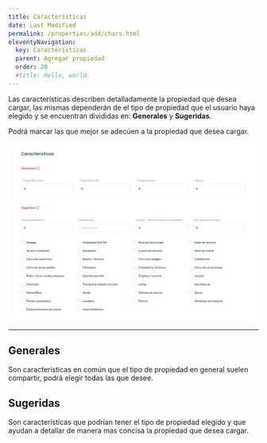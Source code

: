 ```yaml
---
title: Características
date: Last Modified
permalink: /properties/add/chars.html
eleventyNavigation:
  key: Características
  parent: Agregar propiedad
  order: 20
  #title: Hello, world.
---
```


Las características describen detalladamente la propiedad que desea cargar, las mismas dependerán de el tipo de propiedad que el usuario haya elegido y se encuentran divididas en: **Generales** y **Sugeridas**.

Podrá marcar las que mejor se adecúen a la propiedad que desea cargar.

![carga de propiedad](/content/images/properties/add/chars.jpg)

---

## Generales
Son características en común que el tipo de propiedad en general suelen compartir, podrá elegir todas las que desee.

## Sugeridas
Son características que podrían tener el tipo de propiedad elegido y que ayudan a detallar de manera mas concisa la propiedad que desea cargar.